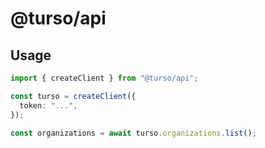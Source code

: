# @turso/api

## Usage

```ts
import { createClient } from "@turso/api";

const turso = createClient({
  token: "...",
});

const organizations = await turso.organizations.list();
```
